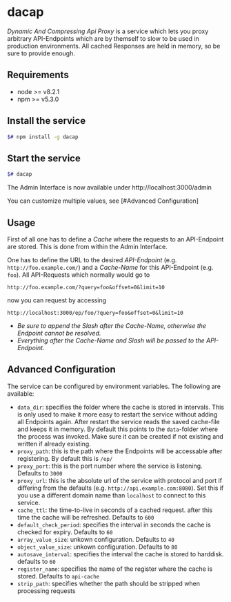# dacap

*Dynamic And Compressing Api Proxy* is a service which lets you proxy arbitrary API-Endpoints which are by themself to slow to be used in production environments. All cached Responses are held in memory, so be sure to provide enough.

## Requirements

* node >= v8.2.1
* npm >= v5.3.0

## Install the service

```bash
$# npm install -g dacap
```

## Start the service
``` bash
$# dacap
```

The Admin Interface is now available under http://localhost:3000/admin

You can customize multiple values, see [#Advanced Configuration]

## Usage

First of all one has to define a *Cache* where the requests to an API-Endpoint are stored. This is done from within the Admin Interface.

One has to define the URL to the desired *API-Endpoint* (e.g. `http://foo.example.com/`) and a *Cache-Name* for this API-Endpoint (e.g. `foo`). All API-Requests which normally would go to

    http://foo.example.com/?query=foo&offset=0&limit=10

now you can request by accessing

    http://localhost:3000/ep/foo/?query=foo&offset=0&limit=10

* *Be sure to append the Slash after the Cache-Name, otherwise the Endpoint cannot be resolved.*
* *Everything after the Cache-Name and Slash will be passed to the API-Endpoint.*

## Advanced Configuration

The service can be configured by environment variables. The following are available:

* `data_dir`: specifies the folder where the cache is stored in intervals. This is only used to
 make it more easy to restart the service without adding all Endpoints again. After restart the
 service reads the saved cache-file and keeps it in memory.
 By default this points to the `data`-folder where the process was invoked. Make sure it can be created if not existing and written if already existing.
* `proxy_path`: this is the path where the Endpoints will be accessable after registering. By default this is `/ep/`
* `proxy_port`: this is the port number where the service is listening. Defaults to `3000`
* `proxy_url`: this is the absolute url of the service with protocol and port if differing from the defaults (e.g. `http://api.example.com:8080`). Set this if you use a different domain name than `localhost` to connect to this service.
* `cache_ttl`: the time-to-live in seconds of a cached request. after this time the cache will be refreshed. Defaults to `600`
* `default_check_period`: specifies the interval in seconds the cache is checked for expiry. Defaults to `60`
* `array_value_size`: unkown configuration. Defaults to `40`
* `object_value_size`: unkown configuration. Defaults to `80`
* `autosave_interval`: specifies the interval the cache is stored to harddisk. defaults to `60`
* `register_name`: specifies the name of the register where the cache is stored. Defaults to `api-cache`
* `strip_path`: specifies whether the path should be stripped when processing requests
